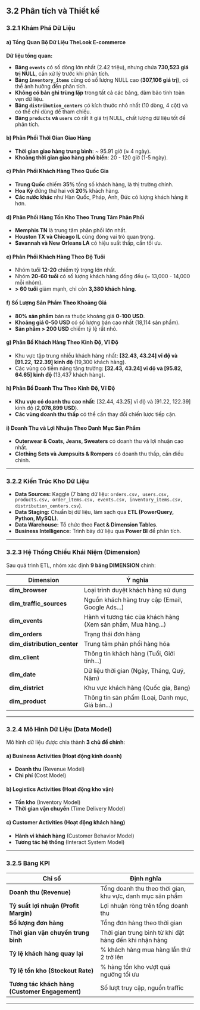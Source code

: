## 3.2 Phân tích và Thiết kế

### 3.2.1 Khám Phá Dữ Liệu

#### a) Tổng Quan Bộ Dữ Liệu TheLook E-commerce

**Dữ liệu tổng quan:**
- **Bảng `events`** có số dòng lớn nhất (2.42 triệu), nhưng chứa **730,523 giá trị NULL**, cần xử lý trước khi phân tích.
- **Bảng `inventory_items`** cũng có số lượng NULL cao (**307,106 giá trị**), có thể ảnh hưởng đến phân tích.
- **Không có bản ghi trùng lặp** trong tất cả các bảng, đảm bảo tính toàn vẹn dữ liệu.
- **Bảng `distribution_centers`** có kích thước nhỏ nhất (10 dòng, 4 cột) và có thể chỉ dùng để tham chiếu.
- **Bảng `products` và `users`** có rất ít giá trị NULL, chất lượng dữ liệu tốt để phân tích.

#### b) Phân Phối Thời Gian Giao Hàng
- **Thời gian giao hàng trung bình**: ~ 95.91 giờ (≈ 4 ngày).
- **Khoảng thời gian giao hàng phổ biến**: 20 - 120 giờ (1-5 ngày).

#### c) Phân Phối Khách Hàng Theo Quốc Gia
- **Trung Quốc** chiếm **35%** tổng số khách hàng, là thị trường chính.
- **Hoa Kỳ** đứng thứ hai với **20%** khách hàng.
- **Các nước khác** như Hàn Quốc, Pháp, Anh, Đức có lượng khách hàng ít hơn.

#### d) Phân Phối Hàng Tồn Kho Theo Trung Tâm Phân Phối
- **Memphis TN** là trung tâm phân phối lớn nhất.
- **Houston TX và Chicago IL** cũng đóng vai trò quan trọng.
- **Savannah và New Orleans LA** có hiệu suất thấp, cần tối ưu.

#### e) Phân Phối Khách Hàng Theo Độ Tuổi
- Nhóm tuổi **12-20** chiếm tỷ trọng lớn nhất.
- Nhóm **20-60 tuổi** có số lượng khách hàng đồng đều (~ 13,000 - 14,000 mỗi nhóm).
- **> 60 tuổi** giảm mạnh, chỉ còn **3,380 khách hàng**.

#### f) Số Lượng Sản Phẩm Theo Khoảng Giá
- **80% sản phẩm** bán ra thuộc khoảng giá **0-100 USD**.
- **Khoảng giá 0-50 USD** có số lượng bán cao nhất (18,114 sản phẩm).
- **Sản phẩm > 200 USD** chiếm tỷ lệ rất nhỏ.

#### g) Phân Bố Khách Hàng Theo Kinh Độ, Vĩ Độ
- Khu vực tập trung nhiều khách hàng nhất: **[32.43, 43.24] vĩ độ và [91.22, 122.39] kinh độ** (19,300 khách hàng).
- Các vùng có tiềm năng tăng trưởng: **[32.43, 43.24] vĩ độ và [95.82, 64.65] kinh độ** (13,437 khách hàng).

#### h) Phân Bố Doanh Thu Theo Kinh Độ, Vĩ Độ
- **Khu vực có doanh thu cao nhất**: [32.44, 43.25] vĩ độ và [91.22, 122.39] kinh độ (**2,078,899 USD**).
- **Các vùng doanh thu thấp** có thể cần thay đổi chiến lược tiếp cận.

#### i) Doanh Thu và Lợi Nhuận Theo Danh Mục Sản Phẩm
- **Outerwear & Coats, Jeans, Sweaters** có doanh thu và lợi nhuận cao nhất.
- **Clothing Sets và Jumpsuits & Rompers** có doanh thu thấp, cần điều chỉnh.

---

### 3.2.2 Kiến Trúc Kho Dữ Liệu
- **Data Sources:** Kaggle (7 bảng dữ liệu: `orders.csv, users.csv, products.csv, order_items.csv, events.csv, inventory_items.csv, distribution_centers.csv`).
- **Data Staging:** Chuẩn bị dữ liệu, làm sạch qua **ETL (PowerQuery, Python, MySQL)**.
- **Data Warehouse:** Tổ chức theo **Fact & Dimension Tables**.
- **Business Intelligence:** Trình bày dữ liệu qua **Power BI** để phân tích.

---

### 3.2.3 Hệ Thống Chiều Khái Niệm (Dimension)
Sau quá trình ETL, nhóm xác định **9 bảng DIMENSION** chính:

| Dimension | Ý nghĩa |
|-----------|---------|
| **dim_browser** | Loại trình duyệt khách hàng sử dụng |
| **dim_traffic_sources** | Nguồn khách hàng truy cập (Email, Google Ads...) |
| **dim_events** | Hành vi tương tác của khách hàng (Xem sản phẩm, Mua hàng...) |
| **dim_orders** | Trạng thái đơn hàng |
| **dim_distribution_center** | Trung tâm phân phối hàng hóa |
| **dim_client** | Thông tin khách hàng (Tuổi, Giới tính...) |
| **dim_date** | Dữ liệu thời gian (Ngày, Tháng, Quý, Năm) |
| **dim_district** | Khu vực khách hàng (Quốc gia, Bang) |
| **dim_product** | Thông tin sản phẩm (Loại, Danh mục, Giá bán...) |

---

### 3.2.4 Mô Hình Dữ Liệu (Data Model)
Mô hình dữ liệu được chia thành **3 chủ đề chính**:

#### a) **Business Activities (Hoạt động kinh doanh)**
- **Doanh thu** (Revenue Model)
- **Chi phí** (Cost Model)

#### b) **Logistics Activities (Hoạt động kho vận)**
- **Tồn kho** (Inventory Model)
- **Thời gian vận chuyển** (Time Delivery Model)

#### c) **Customer Activities (Hoạt động khách hàng)**
- **Hành vi khách hàng** (Customer Behavior Model)
- **Tương tác hệ thống** (Interact System Model)

---

### 3.2.5 Bảng KPI

| Chỉ số | Định nghĩa |
|--------|------------|
| **Doanh thu (Revenue)** | Tổng doanh thu theo thời gian, khu vực, danh mục sản phẩm |
| **Tỷ suất lợi nhuận (Profit Margin)** | Lợi nhuận ròng trên tổng doanh thu |
| **Số lượng đơn hàng** | Tổng đơn hàng theo thời gian |
| **Thời gian vận chuyển trung bình** | Thời gian trung bình từ khi đặt hàng đến khi nhận hàng |
| **Tỷ lệ khách hàng quay lại** | % khách hàng mua hàng lần thứ 2 trở lên |
| **Tỷ lệ tồn kho (Stockout Rate)** | % hàng tồn kho vượt quá ngưỡng tối ưu |
| **Tương tác khách hàng (Customer Engagement)** | Số lượt truy cập, nguồn traffic |

---
